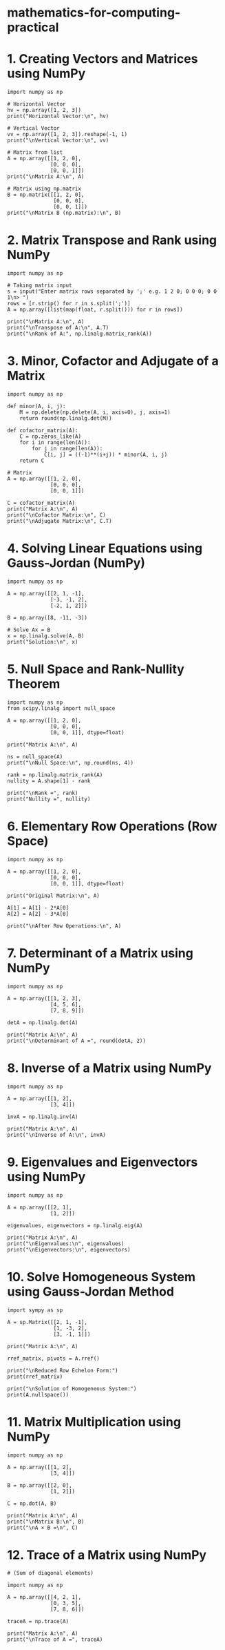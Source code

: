 # mathematics-for-computing-practical
# 1. Creating Vectors and Matrices using NumPy
    
    import numpy as np
    
    # Horizontal Vector
    hv = np.array([1, 2, 3])
    print("Horizontal Vector:\n", hv)
    
    # Vertical Vector
    vv = np.array([1, 2, 3]).reshape(-1, 1)
    print("\nVertical Vector:\n", vv)
    
    # Matrix from list
    A = np.array([[1, 2, 0],
                  [0, 0, 0],
                  [0, 0, 1]])
    print("\nMatrix A:\n", A)
    
    # Matrix using np.matrix
    B = np.matrix([[1, 2, 0],
                   [0, 0, 0],
                   [0, 0, 1]])
    print("\nMatrix B (np.matrix):\n", B)

# 2. Matrix Transpose and Rank using NumPy

    import numpy as np
    
    # Taking matrix input
    s = input("Enter matrix rows separated by ';' e.g. 1 2 0; 0 0 0; 0 0 1\n> ")
    rows = [r.strip() for r in s.split(';')]
    A = np.array([list(map(float, r.split())) for r in rows])
    
    print("\nMatrix A:\n", A)
    print("\nTranspose of A:\n", A.T)
    print("\nRank of A:", np.linalg.matrix_rank(A))

# 3. Minor, Cofactor and Adjugate of a Matrix

    import numpy as np
    
    def minor(A, i, j):
        M = np.delete(np.delete(A, i, axis=0), j, axis=1)
        return round(np.linalg.det(M))
    
    def cofactor_matrix(A):
        C = np.zeros_like(A)
        for i in range(len(A)):
            for j in range(len(A)):
                C[i, j] = ((-1)**(i+j)) * minor(A, i, j)
        return C
    
    # Matrix
    A = np.array([[1, 2, 0],
                  [0, 0, 0],
                  [0, 0, 1]])
    
    C = cofactor_matrix(A)
    print("Matrix A:\n", A)
    print("\nCofactor Matrix:\n", C)
    print("\nAdjugate Matrix:\n", C.T)

# 4. Solving Linear Equations using Gauss-Jordan (NumPy)

    import numpy as np
    
    A = np.array([[2, 1, -1],
                  [-3, -1, 2],
                  [-2, 1, 2]])
    
    B = np.array([8, -11, -3])
    
    # Solve Ax = B
    x = np.linalg.solve(A, B)
    print("Solution:\n", x)

# 5. Null Space and Rank-Nullity Theorem

    import numpy as np
    from scipy.linalg import null_space
    
    A = np.array([[1, 2, 0],
                  [0, 0, 0],
                  [0, 0, 1]], dtype=float)
    
    print("Matrix A:\n", A)
    
    ns = null_space(A)
    print("\nNull Space:\n", np.round(ns, 4))
    
    rank = np.linalg.matrix_rank(A)
    nullity = A.shape[1] - rank
    
    print("\nRank =", rank)
    print("Nullity =", nullity)
# 6. Elementary Row Operations (Row Space)

    import numpy as np
    
    A = np.array([[1, 2, 0],
                  [0, 0, 0],
                  [0, 0, 1]], dtype=float)
    
    print("Original Matrix:\n", A)
    
    A[1] = A[1] - 2*A[0]
    A[2] = A[2] - 3*A[0]
    
    print("\nAfter Row Operations:\n", A)

# 7. Determinant of a Matrix using NumPy

    import numpy as np
    
    A = np.array([[1, 2, 3],
                  [4, 5, 6],
                  [7, 8, 9]])
    
    detA = np.linalg.det(A)
    
    print("Matrix A:\n", A)
    print("\nDeterminant of A =", round(detA, 2))

# 8. Inverse of a Matrix using NumPy

    import numpy as np
    
    A = np.array([[1, 2],
                  [3, 4]])
    
    invA = np.linalg.inv(A)
    
    print("Matrix A:\n", A)
    print("\nInverse of A:\n", invA)

# 9. Eigenvalues and Eigenvectors using NumPy

    import numpy as np
    
    A = np.array([[2, 1],
                  [1, 2]])
    
    eigenvalues, eigenvectors = np.linalg.eig(A)
    
    print("Matrix A:\n", A)
    print("\nEigenvalues:\n", eigenvalues)
    print("\nEigenvectors:\n", eigenvectors)

# 10. Solve Homogeneous System using Gauss-Jordan Method
    
    import sympy as sp
    
    A = sp.Matrix([[2, 1, -1],
                   [1, -3, 2],
                   [3, -1, 1]])
    
    print("Matrix A:\n", A)
    
    rref_matrix, pivots = A.rref()
    
    print("\nReduced Row Echelon Form:")
    print(rref_matrix)
    
    print("\nSolution of Homogeneous System:")
    print(A.nullspace())

# 11. Matrix Multiplication using NumPy

    import numpy as np
    
    A = np.array([[1, 2],
                  [3, 4]])
    
    B = np.array([[2, 0],
                  [1, 2]])
    
    C = np.dot(A, B)
    
    print("Matrix A:\n", A)
    print("\nMatrix B:\n", B)
    print("\nA × B =\n", C)

# 12. Trace of a Matrix using NumPy
    # (Sum of diagonal elements)
    
    import numpy as np
    
    A = np.array([[4, 2, 1],
                  [0, 3, 5],
                  [7, 8, 6]])
    
    traceA = np.trace(A)
    
    print("Matrix A:\n", A)
    print("\nTrace of A =", traceA)




      




 
